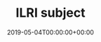 ---
title: 'ILRI subject'
field: 'cg.subject.ilri'
slug: 'cg-subject-ilri'
required: False
vocabulary: 'cg-subject-ilri.txt'
policy: 'Controlled, with values from vocabulary.'
date: '2019-05-04T00:00:00+00:00'
---